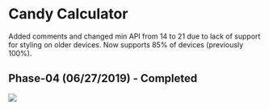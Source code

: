 # Candy Calculator
Added comments and changed min API from 14 to 21 due to lack of support for styling on older devices. Now supports 85% of devices (previously 100%).
## Phase-04 (06/27/2019) - Completed
<img src="https://user-images.githubusercontent.com/25170682/60405193-b5a41900-9bbf-11e9-8e66-f65856152992.png">
